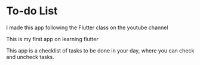 # To-do List

I made this app following the Flutter class on the youtube channel

This is my first app on learning flutter

This app is a checklist of tasks to be done in your day, where you can check and uncheck tasks.
